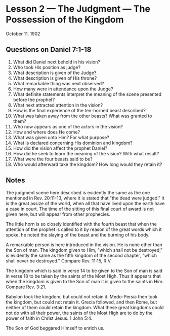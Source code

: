 # Lesson 2 — The Judgment — The Possession of the Kingdom

October 11, 1902

## Questions on Daniel 7:1-18

1. What did Daniel next behold in his vision?
2. Who took His position as judge?
3. What description is given of the Judge?
4. What description is given of His throne?
5. What remarkable thing was next observed?
6. How many were in attendance upon the Judge?
7. What definite statements interpret the meaning of the scene presented before the prophet?
8. What next attracted attention in the vision?
9. How is the final experience of the ten-horned beast described?
10. What was taken away from the other beasts? What was granted to them?
11. Who now appears as one of the actors in the vision?
12. How and where does He come?
13. What was given unto Him? For what purpose?
14. What is declared concerning His dominion and kingdom?
15. How did the vision affect the prophet Daniel?
16. How did he seek to learn the meaning of the vision? With what result?
17. What were the four beasts said to be?
18. Who would afterward take the kingdom? How long would they retain it?

## Notes

The judgment scene here described is evidently the same as the one mentioned in Rev. 20:11-13, where it is stated that "the dead were judged." It is the great assize of the world, when all that have lived upon the earth have a case in court. The time of the sitting of this final court of award is not given here, but will appear from other prophecies.

The little horn is so closely identified with the fourth beast that when the attention of the prophet is called to it by reason of the great words which it spoke, he noted the slaying of the beast and the burning of his body.

A remarkable person is here introduced in the vision. He is none other than the Son of man. The kingdom given to Him, "which shall not be destroyed," is evidently the same as the fifth kingdom of the second chapter, "which shall never be destroyed." Compare Rev. 11:15, R.V.

The kingdom which is said in verse 14 to be given to the Son of man is said in verse 18 to be taken by the saints of the Most High. Thus it appears that when the kingdom is given to the Son of man it is given to the saints in Him. Compare Rev. 3:21.

Babylon took the kingdom, but could not retain it. Medo-Persia then took the kingdom, but could not retain it. Grecia followed, and then Rome, but neither of them could retain the kingdom. What these great kingdoms could not do with all their power, the saints of the Most High are to do by the power of faith in Christ Jesus. 1 John 5:4.

The Son of God beggared Himself to enrich us.